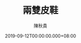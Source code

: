 ---
issue: 343
title: 兩雙皮鞋
author: 陳秋貴
date: 2019-09-12T00:00:00.000+08:00
topic: 懷想
difficulty: 1
wikidata: Q98095787
wikidata_link: https://www.wikidata.org/wiki/Q98095787
---
